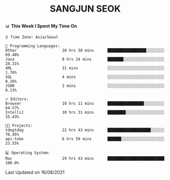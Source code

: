 <h1>
 <p align="center">
   SANGJUN SEOK
 </p>
</h1>

<!--START_SECTION:waka-->
📊 **This Week I Spent My Time On** 

```text
⌚︎ Time Zone: Asia/Seoul

💬 Programming Languages: 
Other                    20 hrs 38 mins      █████████████████░░░░░░░░   69.48% 
Java                     8 hrs 24 mins       ███████░░░░░░░░░░░░░░░░░░   28.31% 
XML                      31 mins             ░░░░░░░░░░░░░░░░░░░░░░░░░   1.76% 
SQL                      4 mins              ░░░░░░░░░░░░░░░░░░░░░░░░░   0.26% 
JSON                     2 mins              ░░░░░░░░░░░░░░░░░░░░░░░░░   0.13%

🔥 Editors: 
Browser                  19 hrs 11 mins      ████████████████░░░░░░░░░   64.57% 
IntelliJ                 10 hrs 31 mins      ████████░░░░░░░░░░░░░░░░░   35.43%

🐱‍💻 Projects: 
tdogtdog                 22 hrs 43 mins      ███████████████████░░░░░░   76.45% 
api-tobe                 6 hrs 59 mins       ██████░░░░░░░░░░░░░░░░░░░   23.55%

💻 Operating System: 
Mac                      29 hrs 43 mins      █████████████████████████   100.0%

```


 Last Updated on 16/08/2021
<!--END_SECTION:waka-->
